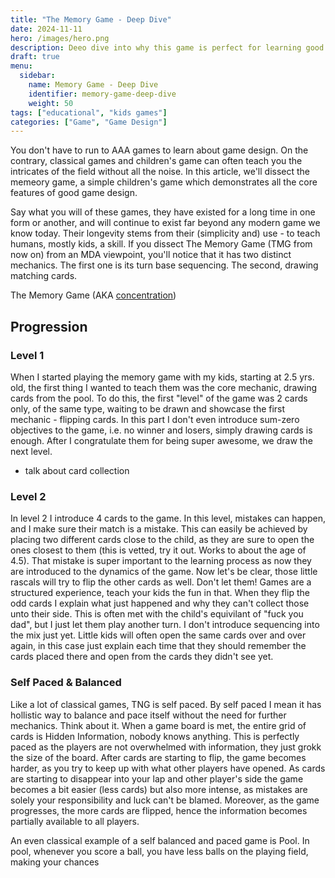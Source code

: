 ```yaml
---
title: "The Memory Game - Deep Dive"
date: 2024-11-11
hero: /images/hero.png
description: Deeo dive into why this game is perfect for learning good game design
draft: true
menu:
  sidebar:
    name: Memory Game - Deep Dive
    identifier: memory-game-deep-dive
    weight: 50
tags: ["educational", "kids games"]
categories: ["Game", "Game Design"]
---
```


You don't have to run to AAA games to learn about game design. On the contrary, classical games and children's game can often teach you the intricates of the field without all the noise.
In this article, we'll dissect the memeory game, a simple children's game which demonstrates all the core features of good game design.

Say what you will of these games, they have existed for a long time in one form or another, and will continue to exist far beyond any modern game we know today. Their longevity stems from their
(simplicity and) use - to teach humans, mostly kids, a skill. If you dissect The Memory Game (TMG from now on) from an MDA viewpoint, you'll notice that it has two distinct mechanics. The first one is
its turn base sequencing. The second, drawing matching cards.

The Memory Game (AKA [concentration](https://en.wikipedia.org/wiki/Concentration_(card_game))) 

## Progression

### Level 1

When I started playing the memory game with my kids, starting at 2.5 yrs. old, the first thing I wanted to teach them was the core mechanic, drawing cards from the pool. To do this, the first "level"
of the game was 2 cards only, of the same type, waiting to be drawn and showcase the first mechanic - flipping cards. In this part I don't even introduce sum-zero objectives to the game,
i.e. no winner and losers, simply drawing cards is enough. After I congratulate them for being super awesome, we draw the next level.

- talk about card collection

### Level 2

In level 2 I introduce 4 cards to the game. In this level, mistakes can happen, and I make sure their match is a mistake. This can easily be achieved by placing two different cards close to the child,
as they are sure to open the ones closest to them (this is vetted, try it out. Works to about the age of 4.5). That mistake is super important to the learning process as now they are introduced to the
dynamics of the game. Now let's be clear, those little rascals will try to flip the other cards as well. Don't let them! Games are a structured experience, teach your kids the fun in that. When they
flip the odd cards I explain what just happened and why they can't collect those unto their side. This is often met with the child's equivilant of "fuck you dad", but I just let them play another turn.
I don't introduce sequencing into the mix just yet. Little kids will often open the same cards over and over again, in this case just explain each time that they should remember the cards placed there
and open from the cards they didn't see yet.

### Self Paced & Balanced

Like a lot of classical games, TNG is self paced. By self paced I mean it has hollistic way to balance and pace itself without the need for further mechanics. Think about it. When a game board is met,
the entire grid of cards is Hidden Information, nobody knows anything. This is perfectly paced as the players are not overwhelmed with information, they just grokk the size of the board. After cards are
starting to flip, the game becomes harder, as you try to keep up with what other players have opened. As cards are starting to disappear into your lap and other player's side the game becomes a bit easier 
(less cards) but also more intense, as mistakes are solely your responsibility and luck can't be blamed. Moreover, as the game progresses, the more cards are flipped, hence the information becomes 
partially available to all players.

An even classical example of a self balanced and paced game is Pool. In pool, whenever you score a ball, you have less balls on the playing field, making your chances 